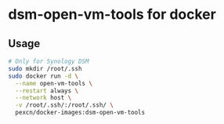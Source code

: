 # dsm-open-vm-tools for docker

## Usage

```bash
# Only for Synology DSM
sudo mkdir /root/.ssh
sudo docker run -d \
  --name open-vm-tools \
  --restart always \
  --network host \
  -v /root/.ssh/:/root/.ssh/ \
  pexcn/docker-images:dsm-open-vm-tools
```
